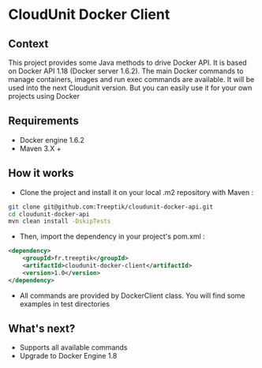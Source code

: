 # CloudUnit Docker Client

## Context

This project provides some Java methods to drive Docker API.
It is based on Docker API 1.18 (Docker server 1.6.2). The main Docker commands to manage containers,
images and run exec commands are available. It will be used into the next Cloudunit version. But you can easily use it
for your own projects using Docker

## Requirements

- Docker engine 1.6.2
- Maven 3.X +

## How it works

- Clone the project and install it on your local .m2 repository with Maven :

```bash
git clone git@github.com:Treeptik/cloudunit-docker-api.git
cd cloudunit-docker-api
mvn clean install -DskipTests
```

- Then, import the dependency in your project's pom.xml :

```xml
<dependency>
    <groupId>fr.treeptik</groupId>
    <artifactId>cloudunit-docker-client</artifactId>
    <version>1.0</version>
</dependency>
```

- All commands are provided by DockerClient class. You will find some examples in test directories

## What's next?

- Supports all available commands
- Upgrade to Docker Engine 1.8

